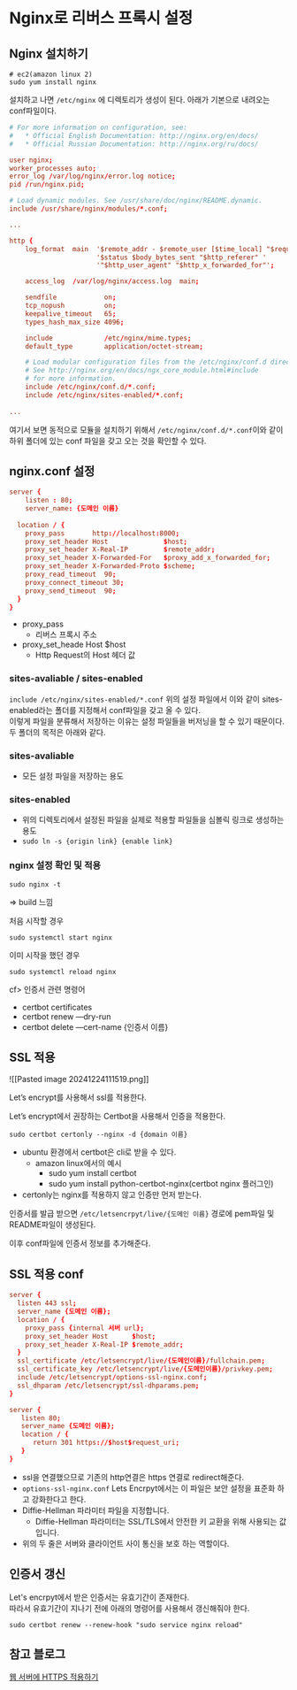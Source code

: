 # Nginx로 리버스 프록시 설정

## Nginx 설치하기
```shell
# ec2(amazon linux 2)
sudo yum install nginx
```
설치하고 나면 `/etc/nginx` 에 디렉토리가 생성이 된다. 아래가 기본으로 내려오는 conf파일이다.
```conf
# For more information on configuration, see:
#   * Official English Documentation: http://nginx.org/en/docs/
#   * Official Russian Documentation: http://nginx.org/ru/docs/

user nginx;
worker_processes auto;
error_log /var/log/nginx/error.log notice;
pid /run/nginx.pid;

# Load dynamic modules. See /usr/share/doc/nginx/README.dynamic.
include /usr/share/nginx/modules/*.conf;

...

http {
    log_format  main  '$remote_addr - $remote_user [$time_local] "$request" '
                      '$status $body_bytes_sent "$http_referer" '
                      '"$http_user_agent" "$http_x_forwarded_for"';

    access_log  /var/log/nginx/access.log  main;

    sendfile            on;
    tcp_nopush          on;
    keepalive_timeout   65;
    types_hash_max_size 4096;

    include             /etc/nginx/mime.types;
    default_type        application/octet-stream;

    # Load modular configuration files from the /etc/nginx/conf.d directory.
    # See http://nginx.org/en/docs/ngx_core_module.html#include
    # for more information.
    include /etc/nginx/conf.d/*.conf;
    include /etc/nginx/sites-enabled/*.conf;
    
...

```

여기서 보면 동적으로 모듈을 설치하기 위해서 `/etc/nginx/conf.d/*.conf`이와 같이 하위 폴더에 있는 conf 파일을 갖고 오는 것을 확인할 수 있다.
## nginx.conf 설정
```conf
server {
	listen : 80;
	server_name: {도메인 이름}
	
  location / {
    proxy_pass       http://localhost:8000;
    proxy_set_header Host              $host;
    proxy_set_header X-Real-IP         $remote_addr;
    proxy_set_header X-Forwarded-For   $proxy_add_x_forwarded_for;
    proxy_set_header X-Forwarded-Proto $scheme;
    proxy_read_timeout  90;
    proxy_connect_timeout 30;
    proxy_send_timeout  90;
  }
}
```

- proxy_pass
    - 리버스 프록시 주소
- proxy_set_heade Host $host
    - Http Request의 Host 헤더 값

### sites-avaliable / sites-enabled
`include /etc/nginx/sites-enabled/*.conf`   위의 설정 파일에서 이와 같이 sites-enabled라는 폴더를 지정해서 conf파일을 갖고 올 수 있다.    
이렇게 파일을 분류해서 저장하는 이유는 설정 파일들을 버저닝을 할 수 있기 때문이다.   
두 폴더의 목적은 아래와 같다. 

### sites-avaliable
- 모든 설정 파일을 저장하는 용도
### sites-enabled

- 위의 디렉토리에서 설정된 파일을 실제로 적용할 파일들을 심볼릭 링크로 생성하는 용도
- `sudo ln -s {origin link} {enable link}`




### nginx 설정 확인 및 적용

`sudo nginx -t`

⇒ build 느낌

처음 시작할 경우

`sudo systemctl start nginx`

이미 시작을 했던 경우

`sudo systemctl reload nginx`

cf> 인증서 관련 명령어
- certbot certificates
- certbot renew —dry-run
- certbot delete —cert-name {인증서 이름}

## SSL 적용

![[Pasted image 20241224111519.png]]

Let’s encrypt를 사용해서 ssl를 적용한다.

Let’s encrypt에서 권장하는 Certbot을 사용해서 인증을 적용한다.

`sudo certbot certonly --nginx -d {domain 이름}`

- ubuntu 환경에서 certbot은 cli로 받을 수 있다.
    - amazon linux에서의 예시
        - sudo yum install certbot
        - sudo yum install python-certbot-nginx(certbot nginx 플러그인)
- certonly는 nginx를 적용하지 않고 인증만 먼저 받는다.

인증서를 발급 받으면 `/etc/letsencrpyt/live/{도메인 이름}` 경로에 pem파일 및 README파일이 생성된다.

이후 conf파일에 인증서 정보를 추가해준다.
## SSL 적용 conf
```conf
server {
  listen 443 ssl;
  server_name {도메인 이름};
  location / {
    proxy_pass {internal 서버 url};
    proxy_set_header Host      $host;
    proxy_set_header X-Real-IP $remote_addr;
  }
  ssl_certificate /etc/letsencrypt/live/{도메인이름}/fullchain.pem;
  ssl_certificate_key /etc/letsencrypt/live/{도메인이름}/privkey.pem;
  include /etc/letsencrypt/options-ssl-nginx.conf;
  ssl_dhparam /etc/letsencrypt/ssl-dhparams.pem;
}

server {
   listen 80;
   server_name {도메인 이름};
   location / {
      return 301 https://$host$request_uri;
   }
}
```

- ssl을 연결했으므로 기존의 http연결은 https 연결로 redirect해준다.
- `options-ssl-nginx.conf` Lets Encrpyt에서는 이 파일은 보안 설정을 표준화 하고 강화한다고 한다.
- Diffie-Hellman 파라미터 파일을 지정합니다.    
	- Diffie-Hellman 파라미터는 SSL/TLS에서 안전한 키 교환을 위해 사용되는 값입니다.
- 위의 두 줄은 서버와 클라이언트 사이 통신을 보호 하는 역할이다.

## 인증서 갱신
Let's encrpyt에서 받은 인증서는 유효기간이 존재한다.   
따라서 유효기간이 지나기 전에 아래의 명령어를 사용해서 갱신해줘야 한다.
```shell
sudo certbot renew --renew-hook "sudo service nginx reload"
```

## 참고 블로그
[웹 서버에 HTTPS 적용하기](https://velog.io/@100journey/%EC%9B%B9%EC%84%9C%EB%B2%84%EC%97%90-HTTPS-%EC%A0%81%EC%9A%A9%ED%95%98%EA%B8%B0-Lets-Encrypt-Nginx-AWS-EC2)